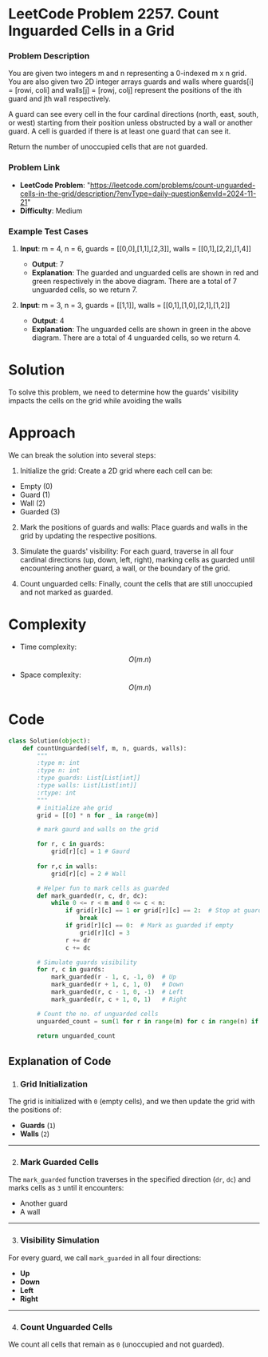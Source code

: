 # LeetCode Problem 2257. Count Inguarded Cells in a Grid

### Problem Description

You are given two integers m and n representing a 0-indexed m x n grid. You are also given two 2D integer arrays guards and walls where guards[i] = [rowi, coli] and walls[j] = [rowj, colj] represent the positions of the ith guard and jth wall respectively.

A guard can see every cell in the four cardinal directions (north, east, south, or west) starting from their position unless obstructed by a wall or another guard. A cell is guarded if there is at least one guard that can see it.

Return the number of unoccupied cells that are not guarded.

### Problem Link
- **LeetCode Problem**: "https://leetcode.com/problems/count-unguarded-cells-in-the-grid/description/?envType=daily-question&envId=2024-11-21"
- **Difficulty**: Medium

### Example Test Cases

1. **Input**: m = 4, n = 6, guards = [[0,0],[1,1],[2,3]], walls = [[0,1],[2,2],[1,4]]
   - **Output**: 7
   - **Explanation**: The guarded and unguarded cells are shown in red and green respectively in the above diagram.
There are a total of 7 unguarded cells, so we return 7.

2. **Input**:  m = 3, n = 3, guards = [[1,1]], walls = [[0,1],[1,0],[2,1],[1,2]]
   - **Output**: 4
   - **Explanation**: The unguarded cells are shown in green in the above diagram.
There are a total of 4 unguarded cells, so we return 4.

# Solution

To solve this problem, we need to determine how the guards' visibility impacts the cells on the grid while avoiding the walls

# Approach
We can break the solution into several steps:

1. Initialize the grid:
Create a 2D grid where each cell can be:
- Empty (0)
- Guard (1)
- Wall (2)
- Guarded (3)
2. Mark the positions of guards and walls:
Place guards and walls in the grid by updating the respective positions.

3. Simulate the guards' visibility:
For each guard, traverse in all four cardinal directions (up, down, left, right), marking cells as guarded until encountering another guard, a wall, or the boundary of the grid.

4. Count unguarded cells:
Finally, count the cells that are still unoccupied and not marked as guarded.

# Complexity
- Time complexity:
$$O(m.n)$$

- Space complexity:
$$O(m.n)$$

# Code
```python []
class Solution(object):
    def countUnguarded(self, m, n, guards, walls):
        """
        :type m: int
        :type n: int
        :type guards: List[List[int]]
        :type walls: List[List[int]]
        :rtype: int
        """
        # initialize ahe grid 
        grid = [[0] * n for _ in range(m)]

        # mark gaurd and walls on the grid

        for r, c in guards:
            grid[r][c] = 1 # Gaurd
        
        for r,c in walls:
            grid[r][c] = 2 # Wall

        # Helper fun to mark cells as guarded
        def mark_guarded(r, c, dr, dc):
            while 0 <= r < m and 0 <= c < n:
                if grid[r][c] == 1 or grid[r][c] == 2:  # Stop at guard or wall
                    break
                if grid[r][c] == 0:  # Mark as guarded if empty
                    grid[r][c] = 3
                r += dr
                c += dc

        # Simulate guards visibility
        for r, c in guards:
            mark_guarded(r - 1, c, -1, 0)  # Up
            mark_guarded(r + 1, c, 1, 0)   # Down
            mark_guarded(r, c - 1, 0, -1)  # Left
            mark_guarded(r, c + 1, 0, 1)   # Right

        # Count the no. of unguarded cells
        unguarded_count = sum(1 for r in range(m) for c in range(n) if grid[r][c] == 0)
        
        return unguarded_count
```

## Explanation of Code

1. ### Grid Initialization
The grid is initialized with `0` (empty cells), and we then update the grid with the positions of:
- **Guards** (`1`)
- **Walls** (`2`)

---

2. ### Mark Guarded Cells
The `mark_guarded` function traverses in the specified direction (`dr`, `dc`) and marks cells as `3` until it encounters:
- Another guard
- A wall

---

3. ### Visibility Simulation
For every guard, we call `mark_guarded` in all four directions:
- **Up**
- **Down**
- **Left**
- **Right**

---

4. ### Count Unguarded Cells
We count all cells that remain as `0` (unoccupied and not guarded).
